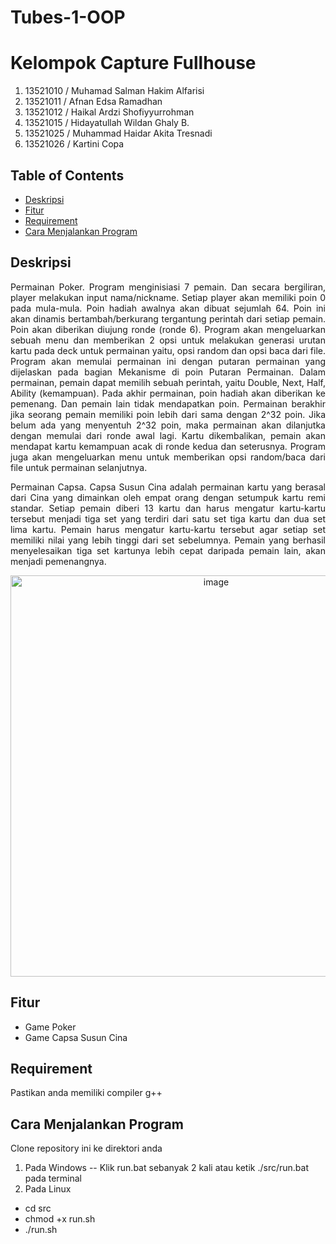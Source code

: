 # Tubes-1-OOP

# Kelompok Capture Fullhouse
1. 13521010 / Muhamad Salman Hakim Alfarisi
2. 13521011 / Afnan Edsa Ramadhan
3. 13521012 / Haikal Ardzi Shofiyyurrohman
4. 13521015 / Hidayatullah Wildan Ghaly B.
5. 13521025 / Muhammad Haidar Akita Tresnadi
6. 13521026 / Kartini Copa

## Table of Contents
* [Deskripsi](#deskripsi)
* [Fitur](#fitur)
* [Requirement](#requirement)
* [Cara Menjalankan Program](#cara-menjalankan-program)

## Deskripsi
<p align="justify">Permainan Poker. Program menginisiasi 7 pemain. Dan secara bergiliran, player melakukan input nama/nickname. Setiap player akan memiliki poin 0 pada mula-mula. Poin hadiah awalnya akan dibuat sejumlah 64. Poin ini akan dinamis bertambah/berkurang tergantung perintah dari setiap pemain. Poin akan diberikan diujung ronde (ronde 6). Program akan mengeluarkan sebuah menu dan memberikan 2 opsi untuk melakukan generasi urutan kartu pada deck untuk permainan yaitu, opsi random dan opsi baca dari file. Program akan memulai permainan ini dengan putaran permainan yang dijelaskan pada bagian Mekanisme di poin Putaran Permainan. Dalam permainan, pemain dapat memilih sebuah perintah, yaitu Double, Next, Half, Ability (kemampuan). Pada akhir permainan, poin hadiah akan diberikan ke pemenang. Dan pemain lain tidak mendapatkan poin. Permainan berakhir jika seorang pemain memiliki poin lebih dari sama dengan 2^32 poin. Jika belum ada yang menyentuh 2^32 poin, maka permainan akan dilanjutka dengan memulai dari ronde awal lagi. Kartu dikembalikan, pemain akan mendapat kartu kemampuan acak di ronde kedua dan seterusnya. Program juga akan mengeluarkan menu untuk memberikan opsi random/baca dari file untuk permainan selanjutnya. </p>

<p align="justify">Permainan Capsa. Capsa Susun Cina adalah permainan kartu yang berasal dari Cina yang dimainkan oleh empat orang dengan setumpuk kartu remi standar. Setiap pemain diberi 13 kartu dan harus mengatur kartu-kartu tersebut menjadi tiga set yang terdiri dari satu set tiga kartu dan dua set lima kartu. Pemain harus mengatur kartu-kartu tersebut agar setiap set memiliki nilai yang lebih tinggi dari set sebelumnya. Pemain yang berhasil menyelesaikan tiga set kartunya lebih cepat daripada pemain lain, akan menjadi pemenangnya.</p>


<p align="center">
<img width="642" alt="image" src="https://user-images.githubusercontent.com/102657926/225650781-c985c5ae-103b-4666-880e-0ab6bc79b5ec.png">
</p>

## Fitur
- Game Poker
- Game Capsa Susun Cina

## Requirement
Pastikan anda memiliki compiler g++

## Cara Menjalankan Program
Clone repository ini ke direktori anda
1. Pada Windows
  -- Klik run.bat sebanyak 2 kali atau ketik ./src/run.bat pada terminal
2. Pada Linux
  - cd src
  - chmod +x run.sh
  - ./run.sh
